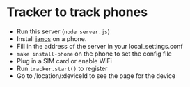 # Tracker to track phones

* Run this server (`node server.js`)
* Install [janos](http://github.com/janjongboom/janos) on a phone.
* Fill in the address of the server in your local_settings.conf
* `make install-phone` on the phone to set the config file
* Plug in a SIM card or enable WiFi
* Run `tracker.start()` to register
* Go to /location/:deviceId to see the page for the device
